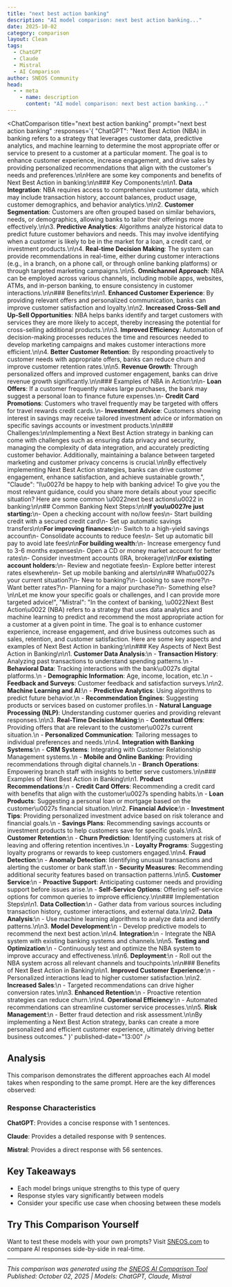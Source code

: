 ```yaml
---
title: "next best action banking"
description: "AI model comparison: next best action banking..."
date: 2025-10-02
category: comparison
layout: Clean
tags:
  - ChatGPT
  - Claude
  - Mistral
  - AI Comparison
author: SNEOS Community
head:
  - - meta
    - name: description
      content: "AI model comparison: next best action banking..."
---
```


<ChatComparison
  title="next best action banking"
  prompt="next best action banking"
  :responses='{
    "ChatGPT": "Next Best Action (NBA) in banking refers to a strategy that leverages customer data, predictive analytics, and machine learning to determine the most appropriate offer or service to present to a customer at a particular moment. The goal is to enhance customer experience, increase engagement, and drive sales by providing personalized recommendations that align with the customer's needs and preferences.\n\nHere are some key components and benefits of Next Best Action in banking:\n\n### Key Components:\n\n1. **Data Integration**: NBA requires access to comprehensive customer data, which may include transaction history, account balances, product usage, customer demographics, and behavior analytics.\n\n2. **Customer Segmentation**: Customers are often grouped based on similar behaviors, needs, or demographics, allowing banks to tailor their offerings more effectively.\n\n3. **Predictive Analytics**: Algorithms analyze historical data to predict future customer behaviors and needs. This may involve identifying when a customer is likely to be in the market for a loan, a credit card, or investment products.\n\n4. **Real-time Decision Making**: The system can provide recommendations in real-time, either during customer interactions (e.g., in a branch, on a phone call, or through online banking platforms) or through targeted marketing campaigns.\n\n5. **Omnichannel Approach**: NBA can be employed across various channels, including mobile apps, websites, ATMs, and in-person banking, to ensure consistency in customer interactions.\n\n### Benefits:\n\n1. **Enhanced Customer Experience**: By providing relevant offers and personalized communication, banks can improve customer satisfaction and loyalty.\n\n2. **Increased Cross-Sell and Up-Sell Opportunities**: NBA helps banks identify and target customers with services they are more likely to accept, thereby increasing the potential for cross-selling additional products.\n\n3. **Improved Efficiency**: Automation of decision-making processes reduces the time and resources needed to develop marketing campaigns and makes customer interactions more efficient.\n\n4. **Better Customer Retention**: By responding proactively to customer needs with appropriate offers, banks can reduce churn and improve customer retention rates.\n\n5. **Revenue Growth**: Through personalized offers and improved customer engagement, banks can drive revenue growth significantly.\n\n### Examples of NBA in Action:\n\n- **Loan Offers**: If a customer frequently makes large purchases, the bank may suggest a personal loan to finance future expenses.\n- **Credit Card Promotions**: Customers who travel frequently may be targeted with offers for travel rewards credit cards.\n- **Investment Advice**: Customers showing interest in savings may receive tailored investment advice or information on specific savings accounts or investment products.\n\n### Challenges:\n\nImplementing a Next Best Action strategy in banking can come with challenges such as ensuring data privacy and security, managing the complexity of data integration, and accurately predicting customer behavior. Additionally, maintaining a balance between targeted marketing and customer privacy concerns is crucial.\n\nBy effectively implementing Next Best Action strategies, banks can drive customer engagement, enhance satisfaction, and achieve sustainable growth.",
    "Claude": "I\u0027d be happy to help with banking advice! To give you the most relevant guidance, could you share more details about your specific situation? Here are some common \u0022next best actions\u0022 in banking:\n\n## Common Banking Next Steps:\n\n**If you\u0027re just starting:**\n- Open a checking account with no/low fees\n- Start building credit with a secured credit card\n- Set up automatic savings transfers\n\n**For improving finances:**\n- Switch to a high-yield savings account\n- Consolidate accounts to reduce fees\n- Set up automatic bill pay to avoid late fees\n\n**For building wealth:**\n- Increase emergency fund to 3-6 months expenses\n- Open a CD or money market account for better rates\n- Consider investment accounts (IRA, brokerage)\n\n**For existing account holders:**\n- Review and negotiate fees\n- Explore better interest rates elsewhere\n- Set up mobile banking and alerts\n\n## What\u0027s your current situation?\n- New to banking?\n- Looking to save more?\n- Want better rates?\n- Planning for a major purchase?\n- Something else?\n\nLet me know your specific goals or challenges, and I can provide more targeted advice!",
    "Mistral": "In the context of banking, \u0022Next Best Action\u0022 (NBA) refers to a strategy that uses data analytics and machine learning to predict and recommend the most appropriate action for a customer at a given point in time. The goal is to enhance customer experience, increase engagement, and drive business outcomes such as sales, retention, and customer satisfaction. Here are some key aspects and examples of Next Best Action in banking:\n\n### Key Aspects of Next Best Action in Banking\n\n1. **Customer Data Analysis**:\n   - **Transaction History**: Analyzing past transactions to understand spending patterns.\n   - **Behavioral Data**: Tracking interactions with the bank\u0027s digital platforms.\n   - **Demographic Information**: Age, income, location, etc.\n   - **Feedback and Surveys**: Customer feedback and satisfaction surveys.\n\n2. **Machine Learning and AI**:\n   - **Predictive Analytics**: Using algorithms to predict future behavior.\n   - **Recommendation Engines**: Suggesting products or services based on customer profiles.\n   - **Natural Language Processing (NLP)**: Understanding customer queries and providing relevant responses.\n\n3. **Real-Time Decision Making**:\n   - **Contextual Offers**: Providing offers that are relevant to the customer\u0027s current situation.\n   - **Personalized Communication**: Tailoring messages to individual preferences and needs.\n\n4. **Integration with Banking Systems**:\n   - **CRM Systems**: Integrating with Customer Relationship Management systems.\n   - **Mobile and Online Banking**: Providing recommendations through digital channels.\n   - **Branch Operations**: Empowering branch staff with insights to better serve customers.\n\n### Examples of Next Best Action in Banking\n\n1. **Product Recommendations**:\n   - **Credit Card Offers**: Recommending a credit card with benefits that align with the customer\u0027s spending habits.\n   - **Loan Products**: Suggesting a personal loan or mortgage based on the customer\u0027s financial situation.\n\n2. **Financial Advice**:\n   - **Investment Tips**: Providing personalized investment advice based on risk tolerance and financial goals.\n   - **Savings Plans**: Recommending savings accounts or investment products to help customers save for specific goals.\n\n3. **Customer Retention**:\n   - **Churn Prediction**: Identifying customers at risk of leaving and offering retention incentives.\n   - **Loyalty Programs**: Suggesting loyalty programs or rewards to keep customers engaged.\n\n4. **Fraud Detection**:\n   - **Anomaly Detection**: Identifying unusual transactions and alerting the customer or bank staff.\n   - **Security Measures**: Recommending additional security features based on transaction patterns.\n\n5. **Customer Service**:\n   - **Proactive Support**: Anticipating customer needs and providing support before issues arise.\n   - **Self-Service Options**: Offering self-service options for common queries to improve efficiency.\n\n### Implementation Steps\n\n1. **Data Collection**:\n   - Gather data from various sources including transaction history, customer interactions, and external data.\n\n2. **Data Analysis**:\n   - Use machine learning algorithms to analyze data and identify patterns.\n\n3. **Model Development**:\n   - Develop predictive models to recommend the next best action.\n\n4. **Integration**:\n   - Integrate the NBA system with existing banking systems and channels.\n\n5. **Testing and Optimization**:\n   - Continuously test and optimize the NBA system to improve accuracy and effectiveness.\n\n6. **Deployment**:\n   - Roll out the NBA system across all relevant channels and touchpoints.\n\n### Benefits of Next Best Action in Banking\n\n1. **Improved Customer Experience**:\n   - Personalized interactions lead to higher customer satisfaction.\n\n2. **Increased Sales**:\n   - Targeted recommendations can drive higher conversion rates.\n\n3. **Enhanced Retention**:\n   - Proactive retention strategies can reduce churn.\n\n4. **Operational Efficiency**:\n   - Automated recommendations can streamline customer service processes.\n\n5. **Risk Management**:\n   - Better fraud detection and risk assessment.\n\nBy implementing a Next Best Action strategy, banks can create a more personalized and efficient customer experience, ultimately driving better business outcomes."
  }'
  published-date="13:00"
/>

## Analysis

This comparison demonstrates the different approaches each AI model takes when responding to the same prompt. Here are the key differences observed:

### Response Characteristics

**ChatGPT**: Provides a concise response with 1 sentences. 

**Claude**: Provides a detailed response with 9 sentences. 

**Mistral**: Provides a direct response with 56 sentences. 

## Key Takeaways

- Each model brings unique strengths to this type of query
- Response styles vary significantly between models
- Consider your specific use case when choosing between these models

## Try This Comparison Yourself

Want to test these models with your own prompts? Visit [SNEOS.com](https://sneos.com) to compare AI responses side-by-side in real-time.

---

*This comparison was generated using the [SNEOS AI Comparison Tool](https://sneos.com)*
*Published: October 02, 2025 | Models: ChatGPT, Claude, Mistral*
